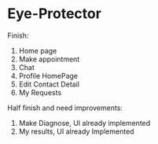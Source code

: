 # Eye-Protector
Finish:
1. Home page
2. Make appointment
3. Chat
4. Profile HomePage
5. Edit Contact Detail
6. My Requests

Half finish and need improvements:
1. Make Diagnose, UI already implemented
2. My results, UI already Implemented
